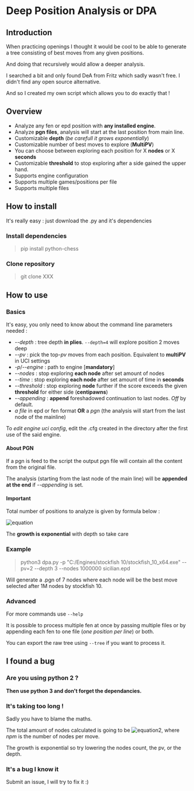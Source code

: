 Deep Position Analysis or DPA
====

Introduction
------------
When practicing openings I thought it would be cool to be able to generate a tree consisting of best moves from any given positions.

And doing that recursively would allow a deeper analysis.

I searched a bit and only found DeA from Fritz which sadly wasn't free. I didn't find any open source alternative.

And so I created my own script which allows you to do exactly that !

Overview
-----------------
- Analyze any fen or epd position with **any installed engine**.
- Analyze **pgn files**, analysis will start at the last position from main line.
- Customizable **depth** (*be carefull it grows exponentially*)
- Customizable number of best moves to explore (**MultiPV**)
- You can choose between exploring each position for X **nodes** or X **seconds**
- Customizable **threshold** to stop exploring after a side gained the upper hand.
- Supports engine configuration
- Supports multiple games/positions per file
- Supports multiple files


How to install
--------------
It's really easy : just download the .py and it's dependencies

### Install dependencies
> pip install python-chess

### Clone repository
> git clone XXX

How to use
----------
### Basics
It's easy, you only need to know about the command line parameters needed :
- *--depth* : tree depth **in plies**.
	`--depth=4` will explore position 2 moves deep
- *--pv* : pick the top-*pv* moves from each position.
	Equivalent to **multiPV** in UCI settings
- *-p*/*--engine* : path to engine [**mandatory**]
- *--nodes* : stop exploring **each node** after set amount of nodes
- *--time* : stop exploring **each node** after set amount of time in **seconds**
- *--threshold* : stop exploring **node** further if the score exceeds the given **threshold** for either side (**centipawns**)
- *--appending* : **append** foreshadowed continuation to last nodes. *Off* by default.
- *a file* in epd or fen format **OR** a *pgn* (the analysis will start from the last node of the mainline)

To *edit engine uci config*, edit the .cfg created in the directory after the first use of the said engine.

#### About PGN
If a pgn is feed to the script the output pgn file will contain all the content from the original file.

The analysis (starting from the last node of the main line) will be **appended at the end** if *--appending* is set.

#### Important
Total number of positions to analyze is given by formula below :

![equation](https://i.imgur.com/abUhhwE.png)

The **growth is exponential** with depth so take care

### Example
> python3 dpa.py -p "C:/Engines/stockfish 10/stockfish_10_x64.exe" --pv=2 --depth 3 --nodes 1000000 sicilian.epd

Will generate a .pgn of 7 nodes where each node will be the best move selected after 1M nodes by stockfish 10.

### Advanced
For more commands use `--help`

It is possible to process multiple fen at once by passing multiple files or by appending each fen to one file (*one position per line*) or both.

You can export the raw tree using `--tree` if you want to process it.

I found a bug
-------------
### Are you using python 2 ?
**Then use python 3 and don't forget the dependancies.**

### It's taking too long !
Sadly you have to blame the maths.

The total amount of nodes calculated is going to be ![equation2](https://i.imgur.com/by3dVO0.png), where *npm* is the number of nodes per move.

The growth is exponential so try lowering the nodes count, the pv, or the depth.

### It's a bug I know it
Submit an issue, I will try to fix it :)

